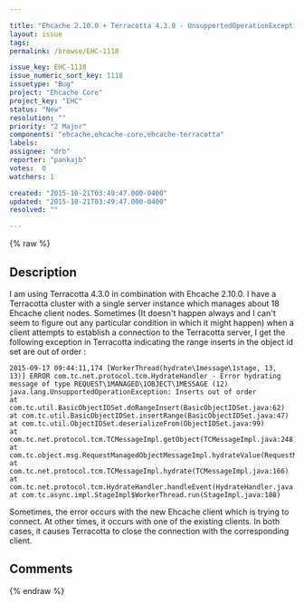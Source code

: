 ```yaml
---

title: "Ehcache 2.10.0 + Terracotta 4.3.0 - UnsupportedOperationException: Inserts out of order"
layout: issue
tags: 
permalink: /browse/EHC-1118

issue_key: EHC-1118
issue_numeric_sort_key: 1118
issuetype: "Bug"
project: "Ehcache Core"
project_key: "EHC"
status: "New"
resolution: ""
priority: "2 Major"
components: "ehcache,ehcache-core,ehcache-terracotta"
labels: 
assignee: "drb"
reporter: "pankajb"
votes:  0
watchers: 1

created: "2015-10-21T03:49:47.000-0400"
updated: "2015-10-21T03:49:47.000-0400"
resolved: ""

---
```




{% raw %}



## Description

<div markdown="1" class="description">

 I am using Terracotta 4.3.0 in combination with Ehcache 2.10.0. I have a Terracotta cluster with a single server instance which manages about 18 Ehcache client nodes. Sometimes (It doesn't happen always and I can't seem to figure out any particular condition in which it might happen) when a client attempts to establish a connection to the Terracotta server, I get the following exception in Terracotta indicating the range inserts in the object id set are out of order :


```
2015-09-17 09:44:11,174 [WorkerThread(hydrate\1message\1stage, 13, 13)] ERROR com.tc.net.protocol.tcm.HydrateHandler - Error hydrating message of type REQUEST\1MANAGED\1OBJECT\1MESSAGE (12)
java.lang.UnsupportedOperationException: Inserts out of order
at com.tc.util.BasicObjectIDSet.doRangeInsert(BasicObjectIDSet.java:62)
at com.tc.util.BasicObjectIDSet.insertRange(BasicObjectIDSet.java:47)
at com.tc.util.ObjectIDSet.deserializeFrom(ObjectIDSet.java:99)
at com.tc.net.protocol.tcm.TCMessageImpl.getObject(TCMessageImpl.java:248)
at com.tc.object.msg.RequestManagedObjectMessageImpl.hydrateValue(RequestManagedObjectMessageImpl.java:61)
at com.tc.net.protocol.tcm.TCMessageImpl.hydrate(TCMessageImpl.java:166)
at com.tc.net.protocol.tcm.HydrateHandler.handleEvent(HydrateHandler.java:33)
at com.tc.async.impl.StageImpl$WorkerThread.run(StageImpl.java:188)
```


Sometimes, the error occurs with the new Ehcache client which is trying to connect. At other times, it occurs with one of the existing clients. In both cases, it causes Terracotta to close the connection with the corresponding client. 


</div>

## Comments



{% endraw %}
